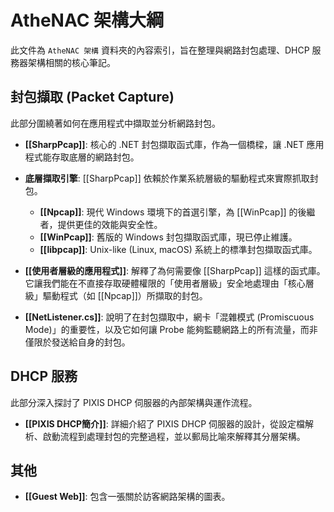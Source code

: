 # AtheNAC 架構大綱

此文件為 `AtheNAC 架構` 資料夾的內容索引，旨在整理與網路封包處理、DHCP 服務器架構相關的核心筆記。

## 封包擷取 (Packet Capture)

此部分圍繞著如何在應用程式中擷取並分析網路封包。

-   **[[SharpPcap]]**: 核心的 .NET 封包擷取函式庫，作為一個橋樑，讓 .NET 應用程式能存取底層的網路封包。

-   **底層擷取引擎**: [[SharpPcap]] 依賴於作業系統層級的驅動程式來實際抓取封包。
    -   **[[Npcap]]**: 現代 Windows 環境下的首選引擎，為 [[WinPcap]] 的後繼者，提供更佳的效能與安全性。
    -   **[[WinPcap]]**: 舊版的 Windows 封包擷取函式庫，現已停止維護。
    -   **[[libpcap]]**: Unix-like (Linux, macOS) 系統上的標準封包擷取函式庫。

-   **[[使用者層級的應用程式]]**: 解釋了為何需要像 [[SharpPcap]] 這樣的函式庫。它讓我們能在不直接存取硬體權限的「使用者層級」安全地處理由「核心層級」驅動程式（如 [[Npcap]]）所擷取的封包。
-   **[[NetListener.cs]]**: 說明了在封包擷取中，網卡「混雜模式 (Promiscuous Mode)」的重要性，以及它如何讓 Probe 能夠監聽網路上的所有流量，而非僅限於發送給自身的封包。

## DHCP 服務

此部分深入探討了 PIXIS DHCP 伺服器的內部架構與運作流程。

-   **[[PIXIS DHCP簡介]]**: 詳細介紹了 PIXIS DHCP 伺服器的設計，從設定檔解析、啟動流程到處理封包的完整過程，並以郵局比喻來解釋其分層架構。

## 其他

-   **[[Guest Web]]**: 包含一張關於訪客網路架構的圖表。

